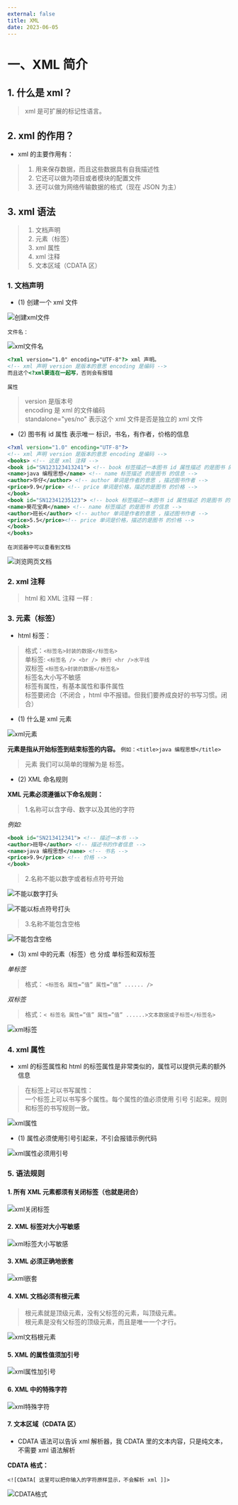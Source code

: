 ```yaml
---
external: false
title: XML
date: 2023-06-05
---
```


# 一、XML 简介

## 1. 什么是 xml？

> xml 是可扩展的标记性语言。                  

## 2. xml 的作用？

- xml 的主要作用有：

> 1. 用来保存数据，而且这些数据具有自我描述性                
> 2. 它还可以做为项目或者模块的配置文件                            
> 3. 还可以做为网络传输数据的格式（现在 JSON 为主）                                 

## 3. xml 语法                   

> 1. 文档声明                  
> 2. 元素（标签）                      
> 3. xml 属性                      
> 4. xml 注释                       
> 5. 文本区域（CDATA 区）                           

### 1. 文档声明

- (1) 创建一个 xml 文件

![创建xml文件](/assets/xml/创建xml文件.png)

`文件名：`

![xml文件名](/assets/xml/xml文件名.png)

```html
<?xml version="1.0" encoding="UTF-8"?> xml 声明。
<!-- xml 声明 version 是版本的意思 encoding 是编码 -->
而且这个<?xml要连在一起写，否则会有报错
```

`属性`

> version 是版本号                     
> encoding 是 xml 的文件编码                   
> standalone="yes/no" 表示这个 xml 文件是否是独立的 xml 文件                        

- (2) 图书有 id 属性 表示唯一 标识，书名，有作者，价格的信息       

```xml
<?xml version="1.0" encoding="UTF-8"?>
<!-- xml 声明 version 是版本的意思 encoding 是编码 -->
<books> <!-- 这是 xml 注释 -->
<book id="SN123123413241"> <!-- book 标签描述一本图书 id 属性描述 的是图书 的编号 -->
<name>java 编程思想</name> <!-- name 标签描述 的是图书 的信息 -->
<author>华仔</author> <!-- author 单词是作者的意思 ，描述图书作者 -->
<price>9.9</price> <!-- price 单词是价格，描述的是图书 的价格 -->
</book>
<book id="SN12341235123"> <!-- book 标签描述一本图书 id 属性描述 的是图书 的编号 -->
<name>葵花宝典</name> <!-- name 标签描述 的是图书 的信息 -->
<author>班长</author> <!-- author 单词是作者的意思 ，描述图书作者 -->
<price>5.5</price><!-- price 单词是价格，描述的是图书 的价格 -->
</book>
</books>
```

`在浏览器中可以查看到文档`

![浏览网页文档](/assets/xml/浏览网页文档.png)

### 2. xml 注释

> html 和 XML 注释 一样 : <!-- html 注释 -->                 

### 3. 元素（标签）

- html 标签：

> 格式：`<标签名>封装的数据</标签名>`                                       
> 单标签: `<标签名 /> <br /> 换行 <hr />水平线`                                       
> 双标签 `<标签名>封装的数据</标签名>`                                    
> 标签名大小写不敏感                                
> 标签有属性，有基本属性和事件属性                                
> 标签要闭合（不闭合 ，html 中不报错。但我们要养成良好的书写习惯。闭合）                                      

- (1) 什么是 xml 元素

![xml元素](/assets/xml/xml元素.png)

**元素是指从开始标签到结束标签的内容。**
`例如：<title>java 编程思想</title>`

> 元素 我们可以简单的理解为是 标签。                                

- (2) XML 命名规则

**XML 元素必须遵循以下命名规则：**

> 1.名称可以含字母、数字以及其他的字符             

*例如:*

```xml
<book id="SN213412341"> <!-- 描述一本书 -->
<author>班导</author> <!-- 描述书的作者信息 -->
<name>java 编程思想</name> <!-- 书名 -->
<price>9.9</price> <!-- 价格 -->
</book>
```

> 2.名称不能以数字或者标点符号开始

![不能以数字打头](/assets/xml/不能以数字打头.png)

![不能以标点符号打头](/assets/xml/不能以字符打头.png)

> 3.名称不能包含空格

![不能包含空格](/assets/xml/不能包含空格.png)

- (3) xml 中的元素（标签）也 分成 单标签和双标签

*单标签*
> 格式： `<标签名 属性=”值” 属性=”值” ...... />`                              

*双标签*
> 格式：`< 标签名 属性=”值” 属性=”值” ......>文本数据或子标签</标签名>`

![xml标签](/assets/xml/xml标签.png)

### 4. xml 属性

- xml 的标签属性和 html 的标签属性是非常类似的，属性可以提供元素的额外信息

> 在标签上可以书写属性：                       
> 一个标签上可以书写多个属性。每个属性的值必须使用 引号 引起来。规则和标签的书写规则一致。                           

![xml属性](/assets/xml/xml属性.png)

- (1) 属性必须使用引号引起来，不引会报错示例代码

![xml属性必须用引号](/assets/xml/xml属性必须用引号.png)

### 5. 语法规则

#### 1. 所有 XML 元素都须有关闭标签（也就是闭合）

![xml关闭标签](/assets/xml/xml关闭标签.png)

#### 2. XML 标签对大小写敏感

![xml标签大小写敏感](/assets/xml/xml标签大小写敏感.png)

#### 3. XML 必须正确地嵌套

![xml嵌套](/assets/xml/xml嵌套.png)

#### 4. XML 文档必须有根元素

> 根元素就是顶级元素，没有父标签的元素，叫顶级元素。                           
> 根元素是没有父标签的顶级元素，而且是唯一一个才行。                               

![xml文档根元素](/assets/xml/xml文档根元素.png)

#### 5. XML 的属性值须加引号

![xml属性加引号](/assets/xml/xml属性加引号.png)

####  6. XML 中的特殊字符

![xml特殊字符](/assets/xml/xml特殊字符.png)

#### 7. 文本区域（CDATA 区）

- CDATA 语法可以告诉 xml 解析器，我 CDATA 里的文本内容，只是纯文本，不需要 xml 语法解析

**CDATA 格式：**

`<![CDATA[ 这里可以把你输入的字符原样显示，不会解析 xml ]]>`

![CDATA格式](/assets/xml/CDATA格式.png)

